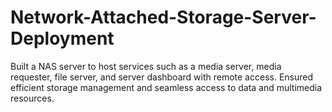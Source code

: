 # Network-Attached-Storage-Server-Deployment
Built a NAS server to host services such as a media server, media requester, file server, and server dashboard with remote access. Ensured efficient storage management and seamless access to data and multimedia resources.
